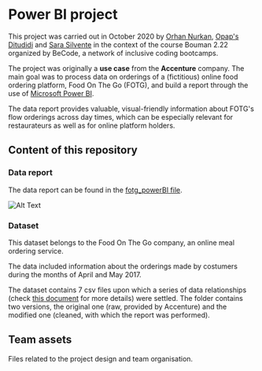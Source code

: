 # Power BI project

This project was carried out in October 2020 by [Orhan Nurkan](https://github.com/orhannurkan), [Opap's Ditudidi](https://github.com/Cassik6) and [Sara Silvente](https://github.com/silventesa) in the context of the course Bouman 2.22 organized by BeCode, a network of inclusive coding bootcamps.

The project was originally a **use case** from the **Accenture** company. The main goal was to process data on orderings of a (fictitious) online food ordering platform, Food On The Go (FOTG), and build a report through the use of [Microsoft Power BI](https://powerbi.microsoft.com/en-us/).

The data report provides valuable, visual-friendly information about FOTG's flow orderings across day times, which can be especially relevant for restaurateurs as well as for online platform holders.

## Content of this repository

### Data report

The data report can be found in the [fotg_powerBI file](https://github.com/silventesa/accenture_usecase/blob/master/fotg_powerBI.pdf).

![Alt Text](https://github.com/silventesa/accenture_usecase/blob/master/team_assets/Report1.gif)

### Dataset

This dataset belongs to the Food On The Go company, an online meal ordering service. 

The data included information about the orderings made by costumers during the months of April and May 2017.

The dataset contains 7 csv files upon which a series of data relationships (check [this document](https://github.com/silventesa/accenture_usecase/blob/master/fotg_powerBI.pdf) for more details) were settled. The folder contains two versions, the original one (raw, provided by Accenture) and the modified one (cleaned, with which the report was performed). 

## Team assets

Files related to the project design and team organisation.
